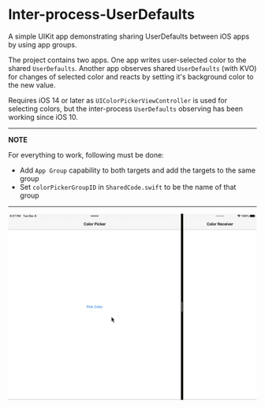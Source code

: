 # Inter-process-UserDefaults
A simple UIKit app demonstrating sharing UserDefaults between iOS apps by using app groups.

The project contains two apps. One app writes user-selected color to the shared `UserDefaults`. Another app observes shared `UserDefaults` (with KVO) for changes of selected color and reacts by setting it's background color to the new value.

Requires iOS 14 or later as `UIColorPickerViewController` is used for selecting colors, but the inter-process `UserDefaults` observing has been working since iOS 10.

---
**NOTE**

For everything to work, following must be done:

- Add `App Group` capability to both targets and add the targets to the same group
- Set `colorPickerGroupID` in `SharedCode.swift` to be the name of that group
---

![ScreenShot](screenshot.gif)

